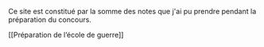 Ce site est constitué par la somme des notes que j'ai pu prendre pendant la préparation du concours.

[[Préparation de l’école de guerre]]